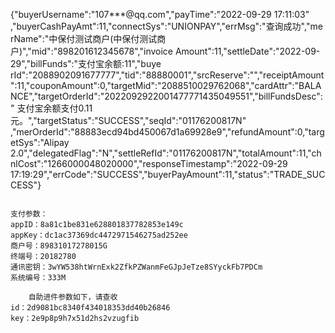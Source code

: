 {"buyerUsername":"107***@qq.com","payTime":"2022-09-29 17:11:03"   ,"buyerCashPayAmt":11,"connectSys":"UNIONPAY","errMsg":"查询成功","me    rName":"中保付测试商户(中保付测试商户)","mid":"898201612345678","invoice              Amount":11,"settleDate":"2022-09-29","billFunds":"支付宝余额:11","buye     rId":"2088902091677777","tid":"88880001","srcReserve":"","receiptAmount":11,"couponAmount":0,"targetMid":"2088510029762068","cardAttr":"BALANCE","targetOrderId":"2022092922001477771435049551","billFundsDesc":" 支付宝余额支付0.11元。","targetStatus":"SUCCESS","seqId":"01176200817N"         ,"merOrderId":"88883ecd94bd450067d1a69928e9","refundAmount":0,"targetSys":"Alipay 2.0","delegatedFlag":"N","settleRefId":"01176200817N","totalAmount":11,"chnlCost":"1266000048020000","responseTimestamp":"2022-09-29 17:19:29","errCode":"SUCCESS","buyerPayAmount":11,"status":"TRADE_SUCCESS"}









```

支付参数：
appID：8a81c1be831e628801837782853e149c
appKey：dc1ac37369dc4472971546275ad252ee
商户号：89831017278015G
终端号：20182780
通讯密钥：3wYW538htWrnExk2ZfkPZWanmFeGJpJeTze8SYyckFb7PDCm
系统编号：333M

    自助进件参数如下，请查收
id：2d9081bc8340f434018353dd40b26846
key：2e9p8p9h7x51d2hs2vzugfib


```

